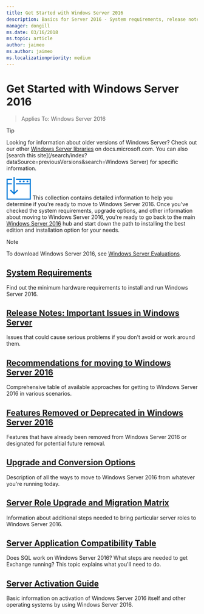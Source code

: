 ```yaml
---
title: Get Started with Windows Server 2016
description: Basics for Server 2016 - System requirements, release notes, upgrade options
manager: dongill
ms.date: 03/16/2018
ms.topic: article
author: jaimeo
ms.author: jaimeo
ms.localizationpriority: medium
---
```

# Get Started with Windows Server 2016

>Applies To: Windows Server 2016

> [!TIP]
> Looking for information about older versions of Windows Server? Check out our other [Windows Server libraries](/previous-versions/windows/) on docs.microsoft.com. You can also [search this site](/search/index?dataSource=previousVersions&search=Windows Server) for specific information.

![Icon showing a box with a checkmark](../media/landing-icons/getstarted.png) This collection contains detailed information to help you determine if you're ready to move to Windows Server 2016. Once you've checked the system requirements, upgrade options, and other information about moving to Windows Server 2016, you're ready to go back to the main [Windows Server 2016](Windows-Server-2016.md) hub and start down the path to installing the best edition and installation option for your needs.

> [!Note]
> To download Windows Server 2016, see [Windows Server Evaluations](https://www.microsoft.com/evalcenter/evaluate-windows-server-2016).


## [System Requirements](system-requirements.md)
Find out the minimum hardware requirements to install and run Windows Server 2016.

## [Release Notes: Important Issues in Windows Server](Windows-Server-2016-GA-Release-Notes.md)
Issues that could cause serious problems if you don't avoid or work around them.

## [Recommendations for moving to Windows Server 2016](Recommendations-moving-to-Server2016.md)
Comprehensive table of available approaches for getting to Windows Server 2016 in various scenarios.

## [Features Removed or Deprecated in  Windows Server 2016](deprecated-features.md)
Features that have already been removed from Windows Server 2016 or designated for potential future removal.

## [Upgrade and Conversion Options](Supported-Upgrade-Paths.md)
Description of all the ways to move to Windows Server 2016 from whatever you're running today.

## [Server Role Upgrade and Migration Matrix](Server-Role-Upgradeability-Table.md)
Information about additional steps needed to bring particular server roles to Windows Server 2016.

## [Server Application Compatibility Table](Server-Application-Compatibility.md)
Does SQL work on Windows Server 2016? What steps are needed to get Exchange running? This topic explains what you'll need to do.

## [Server Activation Guide](Server-2016-activation.md)
Basic information on activation of Windows Server 2016 itself and other operating systems by using Windows Server 2016.
